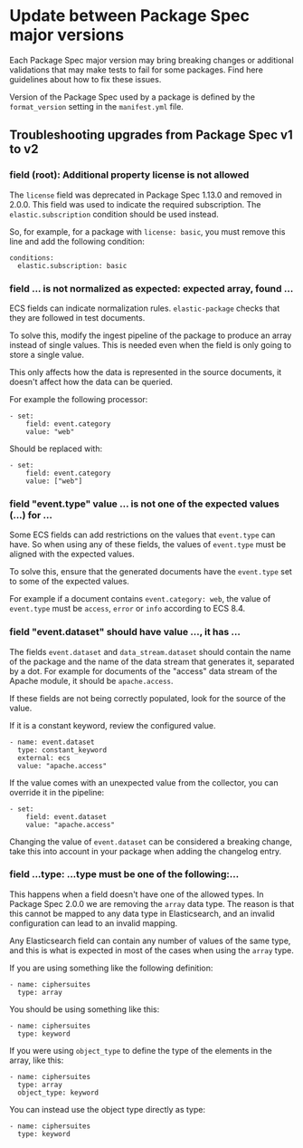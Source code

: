 # Update between Package Spec major versions

Each Package Spec major version may bring breaking changes or additional
validations that may make tests to fail for some packages. Find here guidelines
about how to fix these issues.

Version of the Package Spec used by a package is defined by the `format_version`
setting in the `manifest.yml` file.

## Troubleshooting upgrades from Package Spec v1 to v2

### field (root): Additional property license is not allowed

The `license` field was deprecated in Package Spec 1.13.0 and removed in 2.0.0.
This field was used to indicate the required subscription. The `elastic.subscription`
condition should be used instead.

So, for example, for a package with `license: basic`, you must remove this line
and add the following condition:
```
conditions:
  elastic.subscription: basic
```

### field ... is not normalized as expected: expected array, found ...

ECS fields can indicate normalization rules. `elastic-package` checks that they
are followed in test documents.

To solve this, modify the ingest pipeline of the package to produce an array
instead of single values. This is needed even when the field is only going to
store a single value.

This only affects how the data is represented in the source documents, it
doesn't affect how the data can be queried.

For example the following processor:
```
- set:
    field: event.category
    value: "web"
```

Should be replaced with:
```
- set:
    field: event.category
    value: ["web"]
```

### field "event.type" value ... is not one of the expected values (...) for ...

Some ECS fields can add restrictions on the values that `event.type` can have.
So when using any of these fields, the values of `event.type` must be aligned
with the expected values.

To solve this, ensure that the generated documents have the `event.type` set to
some of the expected values.

For example if a document contains `event.category: web`, the value of
`event.type` must be `access`, `error` or `info` according to ECS 8.4.

### field "event.dataset" should have value ..., it has ...

The fields `event.dataset` and `data_stream.dataset` should contain the name of
the package and the name of the data stream that generates it, separated by a
dot. For example for documents of the "access" data stream of the Apache module,
it should be `apache.access`.

If these fields are not being correctly populated, look for the source of the
value.

If it is a constant keyword, review the configured value.
```
- name: event.dataset
  type: constant_keyword
  external: ecs
  value: "apache.access"
```

If the value comes with an unexpected value from the collector, you can override
it in the pipeline:
```
- set:
    field: event.dataset
    value: "apache.access"
```

Changing the value of `event.dataset` can be considered a breaking change, take
this into account in your package when adding the changelog entry.

### field ...type: ...type must be one of the following:...

This happens when a field doesn't have one of the allowed types. In Package Spec
2.0.0 we are removing the `array` data type. The reason is that this cannot be
mapped to any data type in Elasticsearch, and an invalid configuration can lead
to an invalid mapping.

Any Elasticsearch field can contain any number of values of the same type, and
this is what is expected in most of the cases when using the `array` type.

If you are using something like the following definition:
```
- name: ciphersuites
  type: array
```

You should be using something like this:
```
- name: ciphersuites
  type: keyword
```

If you were using `object_type` to define the type of the elements in the array,
like this:
```
- name: ciphersuites
  type: array
  object_type: keyword
```

You can instead use the object type directly as type:
```
- name: ciphersuites
  type: keyword
```
